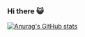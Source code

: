 ### Hi there 😺

[![Anurag's GitHub stats](https://github-readme-stats.vercel.app/api?username=yvonnetangsu&count_private=true)](https://github.com/anuraghazra/github-readme-stats)
